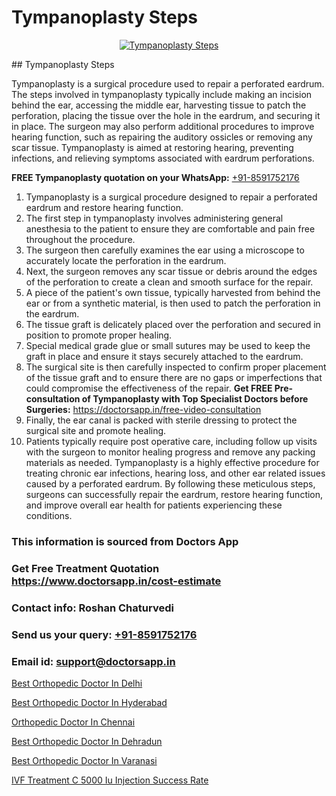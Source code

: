 # Tympanoplasty Steps

<p align="center">
  <a href="null">
    <img src="null" alt="Tympanoplasty Steps">
  </a>
</p>
## Tympanoplasty Steps

Tympanoplasty is a surgical procedure used to repair a perforated eardrum. The steps involved in tympanoplasty typically include making an incision behind the ear, accessing the middle ear, harvesting tissue to patch the perforation, placing the tissue over the hole in the eardrum, and securing it in place. The surgeon may also perform additional procedures to improve hearing function, such as repairing the auditory ossicles or removing any scar tissue. Tympanoplasty is aimed at restoring hearing, preventing infections, and relieving symptoms associated with eardrum perforations.

**FREE Tympanoplasty quotation on your WhatsApp:**  [+91-8591752176](https://api.whatsapp.com/send?phone=8591752176)

1) Tympanoplasty is a surgical procedure designed to repair a perforated eardrum and restore hearing function. 
2) The first step in tympanoplasty involves administering general anesthesia to the patient to ensure they are comfortable and pain free throughout the procedure. 
3) The surgeon then carefully examines the ear using a microscope to accurately locate the perforation in the eardrum.
4) Next, the surgeon removes any scar tissue or debris around the edges of the perforation to create a clean and smooth surface for the repair.
5) A piece of the patient's own tissue, typically harvested from behind the ear or from a synthetic material, is then used to patch the perforation in the eardrum.
6) The tissue graft is delicately placed over the perforation and secured in position to promote proper healing.
7) Special medical grade glue or small sutures may be used to keep the graft in place and ensure it stays securely attached to the eardrum.
8) The surgical site is then carefully inspected to confirm proper placement of the tissue graft and to ensure there are no gaps or imperfections that could compromise the effectiveness of the repair.
**Get FREE Pre-consultation of Tympanoplasty with Top Specialist Doctors before Surgeries:** https://doctorsapp.in/free-video-consultation
9) Finally, the ear canal is packed with sterile dressing to protect the surgical site and promote healing. 
10) Patients typically require post operative care, including follow up visits with the surgeon to monitor healing progress and remove any packing materials as needed.
Tympanoplasty is a highly effective procedure for treating chronic ear infections, hearing loss, and other ear related issues caused by a perforated eardrum. By following these meticulous steps, surgeons can successfully repair the eardrum, restore hearing function, and improve overall ear health for patients experiencing these conditions.

### This information is sourced from Doctors App 
### Get Free Treatment Quotation https://www.doctorsapp.in/cost-estimate
### Contact info: Roshan Chaturvedi 
### Send us your query: [+91-8591752176](https://api.whatsapp.com/send?phone=8591752176) 
### Email id: support@doctorsapp.in

[Best Orthopedic Doctor In Delhi](https://www.linkedin.com/pulse/best-orthopedic-doctor-delhi-meniscus-tear-treatment-cnkie?trackingId=%2F5xUCJ0mrpjYzc1moWGIuw%3D%3D&lipi=urn%3Ali%3Apage%3Ad_flagship3_company_admin%3BYMgSyE7iTb6%2BgQ5kQEIvvw%3D%3D)

[Best Orthopedic Doctor In Hyderabad](https://www.linkedin.com/pulse/best-orthopedic-doctor-hyderabad-doctorsapp-khulna-gkvqe/?lipi=urn%3Ali%3Apage%3Ad_flagship3_publishing_published%3B6s0HL1EnS62Kk1Ppug3b7A%3D%3D)

[Orthopedic Doctor In Chennai](https://medium.com/@manish632504/orthopedic-doctor-in-chennai-068b4531fa11)

[Best Orthopedic Doctor In Dehradun](https://medium.com/@manish632504/best-orthopedic-doctor-in-dehradun-e89e1dfa3b32)

[Best Orthopedic Doctor In Varanasi](https://doctors-apps.github.io/doctorsapp/best-orthopedic-doctor-in-varanasi)

[IVF Treatment C 5000 Iu Injection Success Rate](https://doctors-apps.github.io/doctorsapp/ivf-treatment-c-5000-iu-injection-success-rate)

